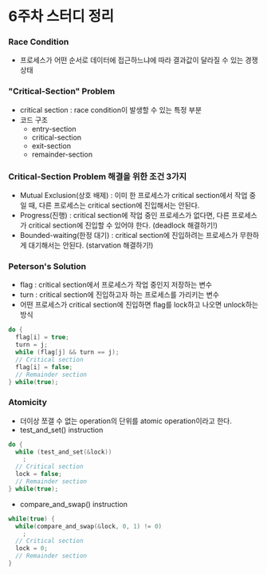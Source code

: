# 6주차 스터디 정리

### Race Condition
- 프로세스가 어떤 순서로 데이터에 접근하느냐에 따라 결과값이 달라질 수 있는 경쟁 상태
  

### "Critical-Section" Problem
- critical section : race condition이 발생할 수 있는 특정 부분
- 코드 구조
  - entry-section
  - critical-section
  - exit-section
  - remainder-section
  

### Critical-Section Problem 해결을 위한 조건 3가지
- Mutual Exclusion(상호 배제) : 이미 한 프로세스가 critical section에서 작업 중일 때, 다른 프로세스는 critical section에 진입해서는 안된다. 
- Progress(진행) : critical section에 작업 중인 프로세스가 없다면, 다른 프로세스가 critical section에 진입할 수 있어야 한다. (deadlock 해결하기!)
- Bounded-waiting(한정 대기) : critical section에 진입하려는 프로세스가 무한하게 대기해서는 안된다. (starvation 해결하기!)
  

### Peterson's Solution
- flag : critical section에서 프로세스가 작업 중인지 저장하는 변수
- turn : critical section에 진입하고자 하는 프로세스를 가리키는 변수 
- 어떤 프로세스가 critical section에 진입하면 flag를 lock하고 나오면 unlock하는 방식
```c
do {
  flag[i] = true;
  turn = j;
  while (flag[j] && turn == j);
  // Critical section
  flag[i] = false;
  // Remainder section
} while(true);
```
  

### Atomicity
- 더이상 쪼갤 수 없는 operation의 단위를 atomic operation이라고 한다. 
- test_and_set() instruction
```c
do {
  while (test_and_set(&lock))
    ;
  // Critical section
  lock = false;
  // Remainder section
} while(true);
```
- compare_and_swap() instruction
```c
while(true) {
  while(compare_and_swap(&lock, 0, 1) != 0) 
    ;
  // Critical section
  lock = 0;
  // Remainder section
}
```



